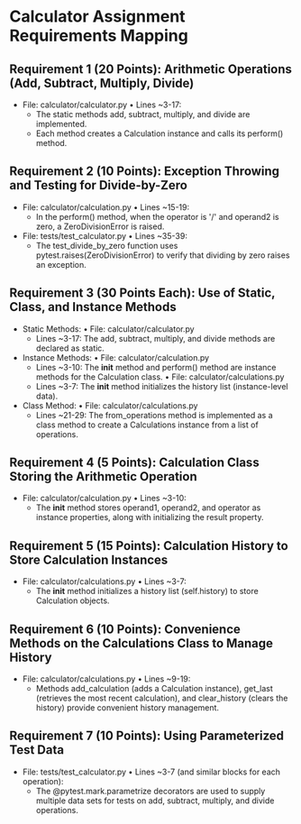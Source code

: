 Calculator Assignment Requirements Mapping
============================================

Requirement 1 (20 Points): Arithmetic Operations (Add, Subtract, Multiply, Divide)
-------------------------------------------------------------------------
- File: calculator/calculator.py
  • Lines ~3-17: 
    - The static methods add, subtract, multiply, and divide are implemented.
    - Each method creates a Calculation instance and calls its perform() method.

Requirement 2 (10 Points): Exception Throwing and Testing for Divide-by-Zero
-------------------------------------------------------------------------
- File: calculator/calculation.py
  • Lines ~15-19:
    - In the perform() method, when the operator is '/' and operand2 is zero,
      a ZeroDivisionError is raised.
- File: tests/test_calculator.py
  • Lines ~35-39:
    - The test_divide_by_zero function uses pytest.raises(ZeroDivisionError)
      to verify that dividing by zero raises an exception.

Requirement 3 (30 Points Each): Use of Static, Class, and Instance Methods
-------------------------------------------------------------------------
- Static Methods:
  • File: calculator/calculator.py
    - Lines ~3-17: The add, subtract, multiply, and divide methods are declared as static.
- Instance Methods:
  • File: calculator/calculation.py
    - Lines ~3-10: The __init__ method and perform() method are instance methods for the Calculation class.
  • File: calculator/calculations.py
    - Lines ~3-7: The __init__ method initializes the history list (instance-level data).
- Class Method:
  • File: calculator/calculations.py
    - Lines ~21-29: The from_operations method is implemented as a class method to create a Calculations instance from a list of operations.

Requirement 4 (5 Points): Calculation Class Storing the Arithmetic Operation
-------------------------------------------------------------------------
- File: calculator/calculation.py
  • Lines ~3-10:
    - The __init__ method stores operand1, operand2, and operator as instance properties,
      along with initializing the result property.

Requirement 5 (15 Points): Calculation History to Store Calculation Instances
-------------------------------------------------------------------------
- File: calculator/calculations.py
  • Lines ~3-7:
    - The __init__ method initializes a history list (self.history) to store Calculation objects.

Requirement 6 (10 Points): Convenience Methods on the Calculations Class to Manage History
-------------------------------------------------------------------------
- File: calculator/calculations.py
  • Lines ~9-19:
    - Methods add_calculation (adds a Calculation instance),
      get_last (retrieves the most recent calculation), and clear_history (clears the history)
      provide convenient history management.

Requirement 7 (10 Points): Using Parameterized Test Data
-------------------------------------------------------------------------
- File: tests/test_calculator.py
  • Lines ~3-7 (and similar blocks for each operation):
    - The @pytest.mark.parametrize decorators are used to supply multiple data sets for tests
      on add, subtract, multiply, and divide operations.
